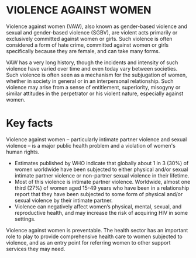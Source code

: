 # VIOLENCE AGAINST WOMEN

Violence against women (VAW), also known as gender-based violence and sexual and gender-based violence (SGBV), are violent acts primarily or exclusively committed against women or girls. Such violence is often considered a form of hate crime, committed against women or girls specifically because they are female, and can take many forms.

VAW has a very long history, though the incidents and intensity of such violence have varied over time and even today vary between societies. Such violence is often seen as a mechanism for the subjugation of women, whether in society in general or in an interpersonal relationship. Such violence may arise from a sense of entitlement, superiority, misogyny or similar attitudes in the perpetrator or his violent nature, especially against women.

# Key facts
Violence against women – particularly intimate partner violence and sexual violence – is a major public health problem and a violation of women's human rights.

- Estimates published by WHO indicate that globally about 1 in 3 (30%) of women worldwide have been subjected to either physical and/or sexual intimate partner violence or non-partner sexual violence in their lifetime.
- Most of this violence is intimate partner violence. Worldwide, almost one third (27%) of women aged 15-49 years who have been in a relationship report that they have been subjected to some form of physical and/or sexual violence by their intimate partner.
- Violence can negatively affect women’s physical, mental, sexual, and reproductive health, and may increase the risk of acquiring HIV in some settings.

Violence against women is preventable. The health sector has an important role to play to provide comprehensive health care to women subjected to violence, and as an entry point for referring women to other support services they may need.
